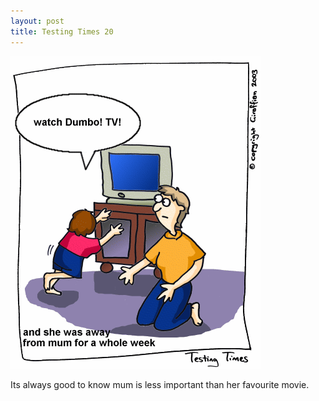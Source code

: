 ```yaml
---
layout: post
title: Testing Times 20
---
```

<img src="/images/tt0020.png">

Its always good to know mum is less important than her favourite movie. 